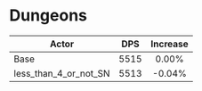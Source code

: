 # Dungeons
| Actor | DPS | Increase |
|---|:---:|:---:|
|Base|5515|0.00%|
|less_than_4_or_not_SN|5513|-0.04%|
